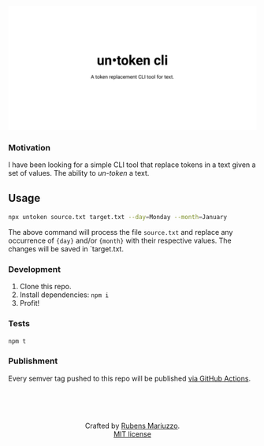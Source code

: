 ![untoken-cli: A token replacement CIL tool for text.](.github/banner.svg)

### Motivation

I have been looking for a simple CLI tool that replace tokens in a text given a set of values. The ability to _un-token_ a text.

## Usage

```sh
npx untoken source.txt target.txt --day=Monday --month=January
```

The above command will process the file `source.txt` and replace any occurrence of `{day}` and/or `{month}` with their respective values. The changes will be saved in `target.txt.

### Development

1.  Clone this repo.
2.  Install dependencies: `npm i`
3.  Profit!

### Tests

```sh
npm t
```

### Publishment

Every semver tag pushed to this repo will be published [via GitHub Actions](.github/workflows/publish.yml).

<div align=center>
<br>
<br>
<br>

Crafted by [Rubens Mariuzzo](https://github.com/rmariuzzo).<br>
[MIT license](LICENSE)

</div>
